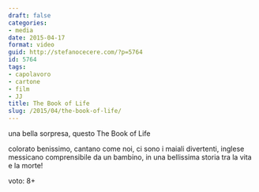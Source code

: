 ```yaml
---
draft: false
categories:
- media
date: 2015-04-17
format: video
guid: http://stefanocecere.com/?p=5764
id: 5764
tags:
- capolavoro
- cartone
- film
- JJ
title: The Book of Life
slug: /2015/04/the-book-of-life/
---
```


una bella sorpresa, questo The Book of Life
  
colorato benissimo, cantano come noi, ci sono i maiali divertenti, inglese messicano comprensibile da un bambino, in una bellissima storia tra la vita e la morte!
  
voto: 8+

<div class="jetpack-video-wrapper">
</div>